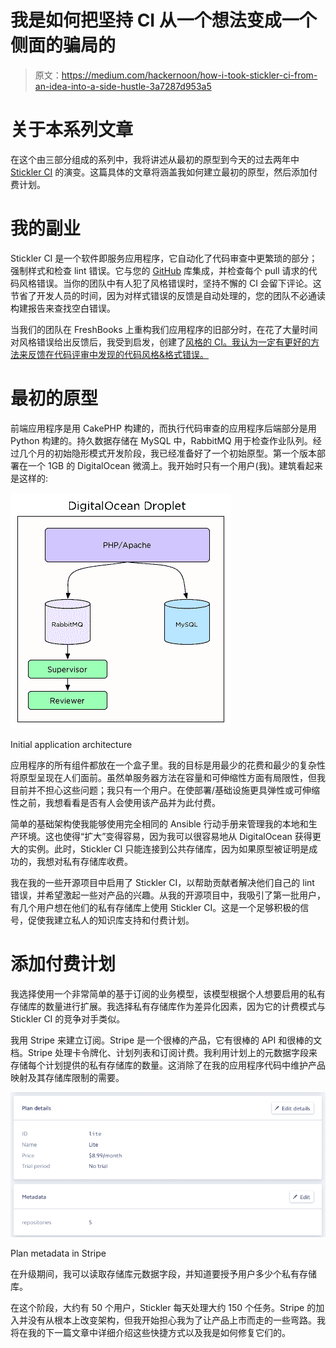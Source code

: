 # 我是如何把坚持 CI 从一个想法变成一个侧面的骗局的

> 原文：<https://medium.com/hackernoon/how-i-took-stickler-ci-from-an-idea-into-a-side-hustle-3a7287d953a5>

# 关于本系列文章

在这个由三部分组成的系列中，我将讲述从最初的原型到今天的过去两年中 [Stickler CI](https://stickler-ci.com) 的演变。这篇具体的文章将涵盖我如何建立最初的原型，然后添加付费计划。

# 我的副业

Stickler CI 是一个软件即服务应用程序，它自动化了代码审查中更繁琐的部分；强制样式和检查 lint 错误。它与您的 [GitHub](https://hackernoon.com/tagged/github) 库集成，并检查每个 pull 请求的代码风格错误。当你的团队中有人犯了风格错误时，坚持不懈的 CI 会留下评论。这节省了开发人员的时间，因为对样式错误的反馈是自动处理的，您的团队不必通读构建报告来查找空白错误。

当我们的团队在 FreshBooks 上重构我们应用程序的旧部分时，在花了大量时间对风格错误给出反馈后，我受到启发，创建了[风格的 CI。我认为一定有更好的方法来反馈在代码评审中发现的代码风格&格式错误。](https://hackernoon.com/tagged/stickler)

# 最初的原型

前端应用程序是用 CakePHP 构建的，而执行代码审查的应用程序后端部分是用 Python 构建的。持久数据存储在 MySQL 中，RabbitMQ 用于检查作业队列。经过几个月的初始隐形模式开发阶段，我已经准备好了一个初始原型。第一个版本部署在一个 1GB 的 DigitalOcean 微滴上。我开始时只有一个用户(我)。建筑看起来是这样的:

![](img/e10c8f1d1c19fec684a868e066d639de.png)

Initial application architecture

应用程序的所有组件都放在一个盒子里。我的目标是用最少的花费和最少的复杂性将原型呈现在人们面前。虽然单服务器方法在容量和可伸缩性方面有局限性，但我目前并不担心这些问题；我只有一个用户。在使部署/基础设施更具弹性或可伸缩性之前，我想看看是否有人会使用该产品并为此付费。

简单的基础架构使我能够使用完全相同的 Ansible 行动手册来管理我的本地和生产环境。这也使得“扩大”变得容易，因为我可以很容易地从 DigitalOcean 获得更大的实例。此时，Stickler CI 只能连接到公共存储库，因为如果原型被证明是成功的，我想对私有存储库收费。

我在我的一些开源项目中启用了 Stickler CI，以帮助贡献者解决他们自己的 lint 错误，并希望激起一些对产品的兴趣。从我的开源项目中，我吸引了第一批用户，有几个用户想在他们的私有存储库上使用 Stickler CI。这是一个足够积极的信号，促使我建立私人的知识库支持和付费计划。

# 添加付费计划

我选择使用一个非常简单的基于订阅的业务模型，该模型根据个人想要启用的私有存储库的数量进行扩展。我选择私有存储库作为差异化因素，因为它的计费模式与 Stickler CI 的竞争对手类似。

我用 Stripe 来建立订阅。Stripe 是一个很棒的产品，它有很棒的 API 和很棒的文档。Stripe 处理卡令牌化、计划列表和订阅计费。我利用计划上的元数据字段来存储每个计划提供的私有存储库的数量。这消除了在我的应用程序代码中维护产品映射及其存储库限制的需要。

![](img/7b9ef2472fb56f842f67aeec1a74c4d1.png)

Plan metadata in Stripe

在升级期间，我可以读取存储库元数据字段，并知道要授予用户多少个私有存储库。

在这个阶段，大约有 50 个用户，Stickler 每天处理大约 150 个任务。Stripe 的加入并没有从根本上改变架构，但我开始担心我为了让产品上市而走的一些弯路。我将在我的下一篇文章中详细介绍这些快捷方式以及我是如何修复它们的。